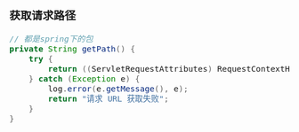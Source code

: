 <span  style="font-family: Simsun,serif; font-size: 17px; ">

### 获取请求路径

~~~java
// 都是spring下的包
private String getPath() {
    try {
        return ((ServletRequestAttributes) RequestContextHolder.currentRequestAttributes()).getRequest().getRequestURI();
    } catch (Exception e) {
        log.error(e.getMessage(), e);
        return "请求 URL 获取失败";
    }
}
~~~

</span>